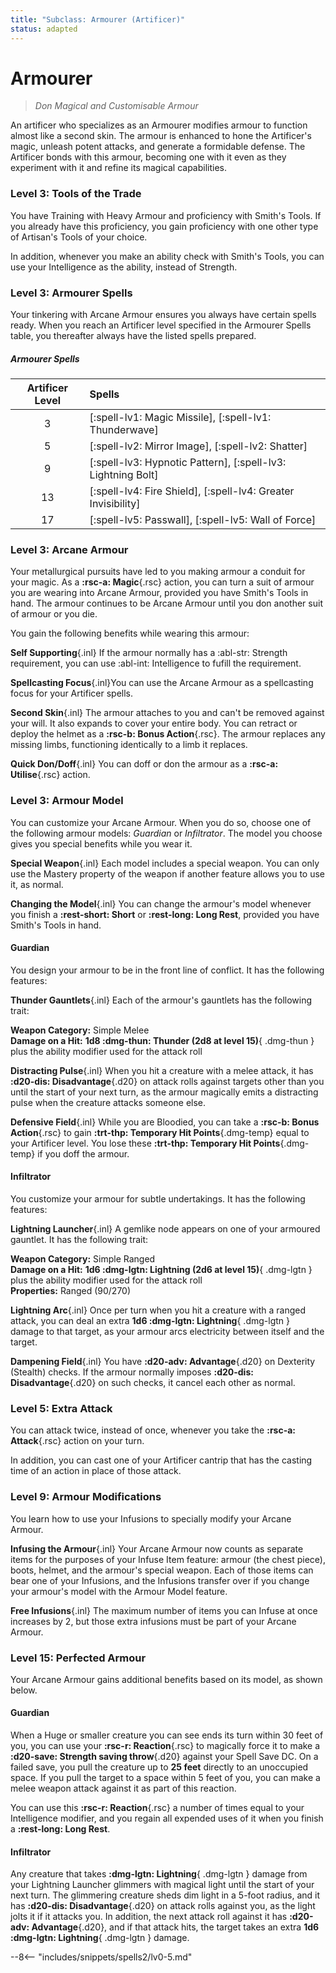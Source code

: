```yaml
---
title: "Subclass: Armourer (Artificer)"
status: adapted
---
```


<p style="display:none">
Don Magical and Customisable Armour
</p>

# Armourer

> *Don Magical and Customisable Armour*

An artificer who specializes as an Armourer modifies armour to function almost like a second skin. The armour is enhanced to hone the Artificer's magic, unleash potent attacks, and generate a formidable defense. The Artificer bonds with this armour, becoming one with it even as they experiment with it and refine its magical capabilities.

### Level 3: Tools of the Trade

You have Training with Heavy Armour and proficiency with Smith's Tools. If you already have this proficiency, you gain proficiency with one other type of Artisan's Tools of your choice.

In addition, whenever you make an ability check with Smith's Tools, you can use your Intelligence as the ability, instead of Strength.

### Level 3: Armourer Spells
Your tinkering with Arcane Armour ensures you always have certain spells ready. When you reach an Artificer level specified in the Armourer Spells table, you thereafter always have the listed spells prepared.

##### Armourer Spells

| Artificer Level | Spells |
|:-:|:--|
| 3 | [:spell-lv1: Magic Missile], [:spell-lv1: Thunderwave] |
| 5 | [:spell-lv2: Mirror Image], [:spell-lv2: Shatter] |
| 9 | [:spell-lv3: Hypnotic Pattern], [:spell-lv3: Lightning Bolt] |
| 13 | [:spell-lv4: Fire Shield], [:spell-lv4: Greater Invisibility] |
| 17 | [:spell-lv5: Passwall], [:spell-lv5: Wall of Force] |

### Level 3: Arcane Armour

Your metallurgical pursuits have led to you making armour a conduit for your magic. As a **:rsc-a: Magic**{.rsc} action, you can turn a suit of armour you are wearing into Arcane Armour, provided you have Smith's Tools in hand. The armour continues to be Arcane Armour until you don another suit of armour or you die.

You gain the following benefits while wearing this armour:

**Self Supporting**{.inl} If the armour normally has a :abl-str: Strength requirement, you can use :abl-int: Intelligence to fufill the requirement.

**Spellcasting Focus**{.inl}You can use the Arcane Armour as a spellcasting focus for your Artificer spells.

**Second Skin**{.inl} The armour attaches to you and can't be removed against your will. It also expands to cover your entire body. You can retract or deploy the helmet as a **:rsc-b: Bonus Action**{.rsc}. The armour replaces any missing limbs, functioning identically to a limb it replaces.

**Quick Don/Doff**{.inl} You can doff or don the armour as a **:rsc-a: Utilise**{.rsc} action.

### Level 3: Armour Model

You can customize your Arcane Armour. When you do so, choose one of the following armour models: *Guardian* or *Infiltrator*. The model you choose gives you special benefits while you wear it.

**Special Weapon**{.inl} Each model includes a special weapon. You can only use the Mastery property of the weapon if another feature allows you to use it, as normal.

**Changing the Model**{.inl} You can change the armour's model whenever you finish a **:rest-short: Short** or **:rest-long: Long Rest**, provided you have Smith's Tools in hand.

#### Guardian

You design your armour to be in the front line of conflict. It has the following features:

**Thunder Gauntlets**{.inl} Each of the armour's gauntlets has the following trait:

**Weapon Category:** Simple Melee  
    **Damage on a Hit:** **1d8 :dmg-thun: Thunder (2d8 at level 15)**{ .dmg-thun } plus the ability modifier used for the attack roll

**Distracting Pulse**{.inl} When you hit a creature with a melee attack, it has **:d20-dis: Disadvantage**{.d20} on attack rolls against targets other than you until the start of your next turn, as the armour magically emits a distracting pulse when the creature attacks someone else.

**Defensive Field**{.inl} While you are Bloodied, you can take a **:rsc-b: Bonus Action**{.rsc} to gain **:trt-thp: Temporary Hit Points**{.dmg-temp} equal to your Artificer level. You lose these **:trt-thp: Temporary Hit Points**{.dmg-temp} if you doff the armour.

#### Infiltrator

You customize your armour for subtle undertakings. It has the following features:

**Lightning Launcher**{.inl} A gemlike node appears on one of your armoured gauntlet. It has the following trait:

**Weapon Category:** Simple Ranged  
    **Damage on a Hit:** **1d6 :dmg-lgtn: Lightning (2d6 at level 15)**{ .dmg-lgtn } plus the ability modifier used for the attack roll  
    **Properties:** Ranged (90/270)

**Lightning Arc**{.inl} Once per turn when you hit a creature with a ranged attack, you can deal an extra **1d6 :dmg-lgtn: Lightning**{ .dmg-lgtn } damage to that target, as your armour arcs electricity between itself and the target.

**Dampening Field**{.inl} You have **:d20-adv: Advantage**{.d20}  on Dexterity (Stealth) checks. If the armour normally imposes **:d20-dis: Disadvantage**{.d20} on such checks, it cancel each other as normal.

### Level 5: Extra Attack

You can attack twice, instead of once, whenever you take the **:rsc-a: Attack**{.rsc} action on your turn.

In addition, you can cast one of your Artificer cantrip that has the casting time of an action in place of those attack.

### Level 9: Armour Modifications

You learn how to use your Infusions to specially modify your Arcane Armour.

**Infusing the Armour**{.inl} Your Arcane Armour now counts as separate items for the purposes of your Infuse Item feature: armour (the chest piece), boots, helmet, and the armour's special weapon. Each of those items can bear one of your Infusions, and the Infusions transfer over if you change your armour's model with the Armour Model feature.

**Free Infusions**{.inl} The maximum number of items you can Infuse at once increases by 2, but those extra infusions must be part of your Arcane Armour.

### Level 15: Perfected Armour

Your Arcane Armour gains additional benefits based on its model, as shown below.

#### Guardian

When a Huge or smaller creature you can see ends its turn within 30 feet of you, you can use your **:rsc-r: Reaction**{.rsc} to magically force it to make a **:d20-save: Strength saving throw**{.d20} against your Spell Save DC. On a failed save, you pull the creature up to **25 feet** directly to an unoccupied space. If you pull the target to a space within 5 feet of you, you can make a melee weapon attack against it as part of this reaction.

You can use this **:rsc-r: Reaction**{.rsc} a number of times equal to your Intelligence modifier, and you regain all expended uses of it when you finish a **:rest-long: Long Rest**.

#### Infiltrator

Any creature that takes **:dmg-lgtn: Lightning**{ .dmg-lgtn } damage from your Lightning Launcher glimmers with magical light until the start of your next turn. The glimmering creature sheds dim light in a 5-foot radius, and it has **:d20-dis: Disadvantage**{.d20} on attack rolls against you, as the light jolts it if it attacks you. In addition, the next attack roll against it has **:d20-adv: Advantage**{.d20}, and if that attack hits, the target takes an extra **1d6 :dmg-lgtn: Lightning**{ .dmg-lgtn } damage.

--8<-- "includes/snippets/spells2/lv0-5.md"